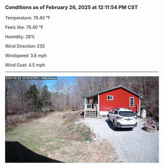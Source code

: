 ### Conditions as of February 26, 2025 at 12:11:54 PM CST 

Temperature: 76.40 &deg;F

Feels like: 76.40 &deg;F

Humidity: 28%

Wind Direction: ESE

Windspeed: 3.6 mph

Wind Gust: 4.5 mph

---

<img src="./images/latest.jpeg"/>

